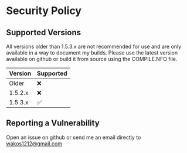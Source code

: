 # Security Policy

## Supported Versions

All versions older than 1.5.3.x are not recommended for use and are only available in a way to document my builds.
Please use the latest version available on github or build it from source using the COMPILE.NFO file.




| Version   | Supported          |
| ----------| ------------------ |
| Older     |  :x:               |
| 1.5.2.x   |  :x:               |
| 1.5.3.x   | :white_check_mark: |

## Reporting a Vulnerability

Open an issue on github or send me an email directly to wakos1212@gmail.com
